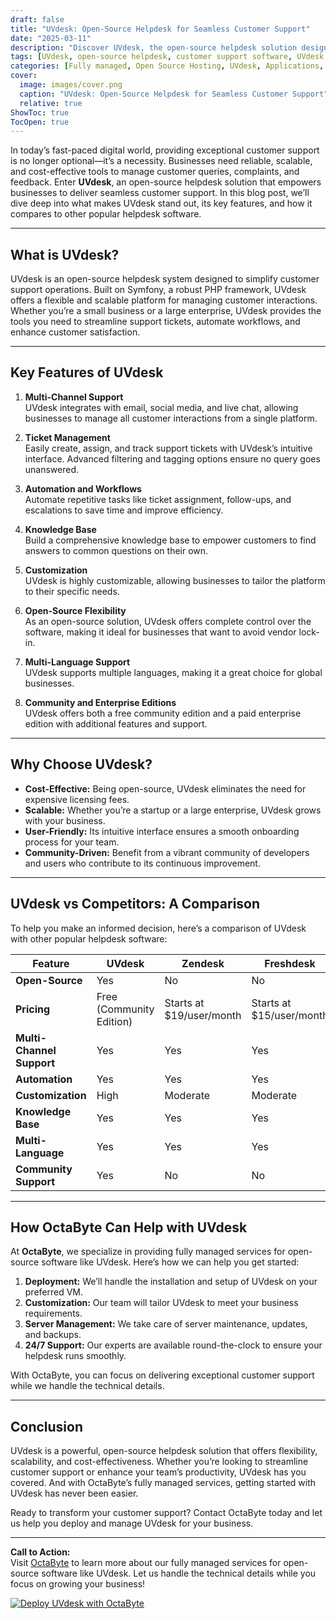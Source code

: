 ```yaml
---
draft: false
title: "UVdesk: Open-Source Helpdesk for Seamless Customer Support"
date: "2025-03-11"
description: "Discover UVdesk, the open-source helpdesk solution designed to streamline customer support. Learn how UVdesk compares to other popular helpdesk software and why it’s the perfect choice for businesses looking for flexibility, scalability, and cost-effectiveness."
tags: [UVdesk, open-source helpdesk, customer support software, UVdesk vs competitors, open-source customer support, managed helpdesk solutions, OctaByte, open-source software, helpdesk comparison, UVdesk features]
categories: [Fully managed, Open Source Hosting, UVdesk, Applications, Customer Support]
cover:
  image: images/cover.png
  caption: "UVdesk: Open-Source Helpdesk for Seamless Customer Support"
  relative: true
ShowToc: true
TocOpen: true
---
```



In today’s fast-paced digital world, providing exceptional customer support is no longer optional—it’s a necessity. Businesses need reliable, scalable, and cost-effective tools to manage customer queries, complaints, and feedback. Enter **UVdesk**, an open-source helpdesk solution that empowers businesses to deliver seamless customer support. In this blog post, we’ll dive deep into what makes UVdesk stand out, its key features, and how it compares to other popular helpdesk software.

---

## What is UVdesk?

UVdesk is an open-source helpdesk system designed to simplify customer support operations. Built on Symfony, a robust PHP framework, UVdesk offers a flexible and scalable platform for managing customer interactions. Whether you’re a small business or a large enterprise, UVdesk provides the tools you need to streamline support tickets, automate workflows, and enhance customer satisfaction.

---

## Key Features of UVdesk

1. **Multi-Channel Support**  
   UVdesk integrates with email, social media, and live chat, allowing businesses to manage all customer interactions from a single platform.

2. **Ticket Management**  
   Easily create, assign, and track support tickets with UVdesk’s intuitive interface. Advanced filtering and tagging options ensure no query goes unanswered.

3. **Automation and Workflows**  
   Automate repetitive tasks like ticket assignment, follow-ups, and escalations to save time and improve efficiency.

4. **Knowledge Base**  
   Build a comprehensive knowledge base to empower customers to find answers to common questions on their own.

5. **Customization**  
   UVdesk is highly customizable, allowing businesses to tailor the platform to their specific needs.

6. **Open-Source Flexibility**  
   As an open-source solution, UVdesk offers complete control over the software, making it ideal for businesses that want to avoid vendor lock-in.

7. **Multi-Language Support**  
   UVdesk supports multiple languages, making it a great choice for global businesses.

8. **Community and Enterprise Editions**  
   UVdesk offers both a free community edition and a paid enterprise edition with additional features and support.

---

## Why Choose UVdesk?

- **Cost-Effective:** Being open-source, UVdesk eliminates the need for expensive licensing fees.
- **Scalable:** Whether you’re a startup or a large enterprise, UVdesk grows with your business.
- **User-Friendly:** Its intuitive interface ensures a smooth onboarding process for your team.
- **Community-Driven:** Benefit from a vibrant community of developers and users who contribute to its continuous improvement.

---

## UVdesk vs Competitors: A Comparison

To help you make an informed decision, here’s a comparison of UVdesk with other popular helpdesk software:

| Feature                | UVdesk                     | Zendesk                   | Freshdesk                | osTicket                |
|------------------------|----------------------------|---------------------------|--------------------------|-------------------------|
| **Open-Source**        | Yes                        | No                        | No                       | Yes                     |
| **Pricing**            | Free (Community Edition)   | Starts at $19/user/month  | Starts at $15/user/month | Free (Community Edition)|
| **Multi-Channel Support** | Yes                      | Yes                       | Yes                      | Limited                 |
| **Automation**         | Yes                        | Yes                       | Yes                      | Basic                   |
| **Customization**      | High                       | Moderate                  | Moderate                 | High                    |
| **Knowledge Base**     | Yes                        | Yes                       | Yes                      | Yes                     |
| **Multi-Language**     | Yes                        | Yes                       | Yes                      | Limited                 |
| **Community Support**  | Yes                        | No                        | No                       | Yes                     |

---

## How OctaByte Can Help with UVdesk

At **OctaByte**, we specialize in providing fully managed services for open-source software like UVdesk. Here’s how we can help you get started:

1. **Deployment:** We’ll handle the installation and setup of UVdesk on your preferred VM.
2. **Customization:** Our team will tailor UVdesk to meet your business requirements.
3. **Server Management:** We take care of server maintenance, updates, and backups.
4. **24/7 Support:** Our experts are available round-the-clock to ensure your helpdesk runs smoothly.

With OctaByte, you can focus on delivering exceptional customer support while we handle the technical details.

---

## Conclusion

UVdesk is a powerful, open-source helpdesk solution that offers flexibility, scalability, and cost-effectiveness. Whether you’re looking to streamline customer support or enhance your team’s productivity, UVdesk has you covered. And with OctaByte’s fully managed services, getting started with UVdesk has never been easier.

Ready to transform your customer support? Contact OctaByte today and let us help you deploy and manage UVdesk for your business.

---

**Call to Action:**  
Visit [OctaByte](https://octabyte.io) to learn more about our fully managed services for open-source software like UVdesk. Let us handle the technical details while you focus on growing your business!

[![Deploy UVdesk with OctaByte](/images/deploy-on-octabyte.png)](https://octabyte.io/fully-managed-open-source-services/applications/customer-support/uvdesk)